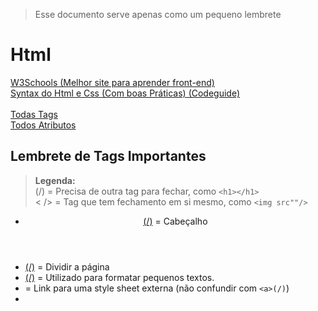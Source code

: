 > Esse documento serve apenas como um pequeno lembrete

# Html

[W3Schools (Melhor site para aprender front-end)](https://www.w3schools.com/Html/default.asp)<br>
[Syntax do Html e Css (Com boas Práticas) (Codeguide)](http://codeguide.co/#html)<br><br>
[Todas Tags](https://www.w3schools.com/tags/)<br>
[Todos Atributos](https://www.w3schools.com/tags/ref_attributes.asp)

## Lembrete de Tags Importantes

> **Legenda:** <br> (/) = Precisa de outra tag para fechar, como `<h1></h1>`<br> < /> = Tag que tem fechamento em si mesmo, como `<img src""/>`

* [<header>(/)](https://www.w3schools.com/tags/tag_header.asp) = Cabeçalho
* [<div>(/)](https://www.w3schools.com/tags/tag_div.asp) = Dividir a página
* [<span>(/)](https://www.w3schools.com/tags/tag_span.asp) = Utilizado para formatar pequenos textos.
* [<link/>](https://www.w3schools.com/tags/tag_link.asp) = Link para uma style sheet externa (não confundir com `<a>(/)`)
* [<script>(/)](https://www.w3schools.com/tags/tag_script.asp) = Usado para integrar o [Javascript](https://github.com/JoaoSodre/Programacao/blob/master/Front-End/Javascript%20(Front-end).md) com o HTML.
* [<img/>](https://www.w3schools.com/tags/tag_img.asp) = Imagem (Evite usar o atributo 'width' assim a imagem consumirá menos Kb).
